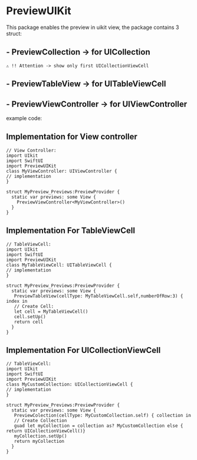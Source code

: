 # PreviewUIKit

This package enables the preview in uikit view, the package contains 3 struct: 

## - PreviewCollection -> for UICollection 
    ⚠️ !! Attention -> show only first UICollectionViewCell 
## - PreviewTableView -> for UITableViewCell
## - PreviewViewController -> for UIViewController

example code:
## Implementation for View controller
```siwft
// View Controller:
import UIkit
import SwiftUI
import PreviewUIKit
class MyViewController: UIViewController {
// implementation 
}

struct MyPreview_Previews:PreviewProvider {
  static var previews: some View {
    PreviewViewController<MyViewController>()
  }
}
```
## Implementation For TableViewCell
```siwft
// TableViewCell:
import UIkit
import SwiftUI
import PreviewUIKit
class MyTableViewCell: UITableViewCell {
// implementation 
}

struct MyPreview_Previews:PreviewProvider {
  static var previews: some View {
   PreviewTableView(cellType: MyTableViewCell.self,numberOfRow:3) { index in
   // Create Cell:
   let cell = MyTableViewCell()
   cell.setUp()
   return cell
  }
}
```

## Implementation For UICollectionViewCell 
```siwft
// TableViewCell:
import UIkit
import SwiftUI
import PreviewUIKit
class MyCustomCollection: UICollectionViewCell {
// implementation 
}

struct MyPreview_Previews:PreviewProvider {
  static var previews: some View {
   PreviewColection(cellType: MyCustomCollection.self) { collection in
   // Create Collection
   guad let myCollection = collection as? MyCustomCollection else { return UICollectionViewCell()}
   myCollection.setUp()
   return myCollection
  }
}
```

